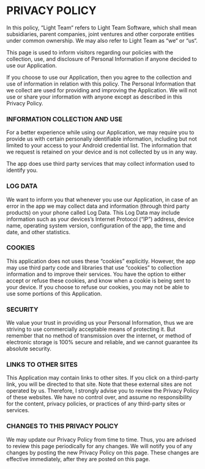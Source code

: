 # PRIVACY POLICY
In this policy, “Light Team“ refers to Light Team Software, which shall mean subsidiaries, parent companies, joint ventures and other corporate entities under common ownership.
We may also refer to Light Team as “we“ or “us“.

This page is used to inform visitors regarding our policies with the collection, use, and disclosure of Personal Information if anyone decided to use our Application.

If you choose to use our Application, then you agree to the collection and use of information in relation with this policy.
The Personal Information that we collect are used for providing and improving the Application.
We will not use or share your information with anyone except as described in this Privacy Policy.

### INFORMATION COLLECTION AND USE
For a better experience while using our Application, we may require you to provide us with certain personally identifiable information, including but not limited to your access to your Android credential list.
The information that we request is retained on your device and is not collected by us in any way.

The app does use third party services that may collect information used to identify you.

### LOG DATA
We want to inform you that whenever you use our Application, in case of an error in the app we may collect data and information (through third party products) on your phone called Log Data.
This Log Data may include information such as your devices’s Internet Protocol (“IP”) address, device name, operating system version, configuration of the app, the time and date, and other statistics.

### COOKIES
This application does not uses these “cookies” explicitly. However, the app may use third party code and libraries that use “cookies” to collection information and to improve their services.
You have the option to either accept or refuse these cookies, and know when a cookie is being sent to your device. If you choose to refuse our cookies, you may not be able to use some portions of this Application.

### SECURITY
We value your trust in providing us your Personal Information, thus we are striving to use commercially acceptable means of protecting it.
But remember that no method of transmission over the internet, or method of electronic storage is 100% secure and reliable, and we cannot guarantee its absolute security.

### LINKS TO OTHER SITES
This Application may contain links to other sites. If you click on a third-party link, you will be directed to that site.
Note that these external sites are not operated by us. Therefore, I strongly advise you to review the Privacy Policy of these websites.
We have no control over, and assume no responsibility for the content, privacy policies, or practices of any third-party sites or services.

### CHANGES TO THIS PRIVACY POLICY
We may update our Privacy Policy from time to time. Thus, you are advised to review this page periodically for any changes.
We will notify you of any changes by posting the new Privacy Policy on this page.
These changes are effective immediately, after they are posted on this page.